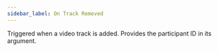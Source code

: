```yaml
---
sidebar_label: On Track Removed
---
```

Triggered when a video track is added. Provides the participant ID in its argument.